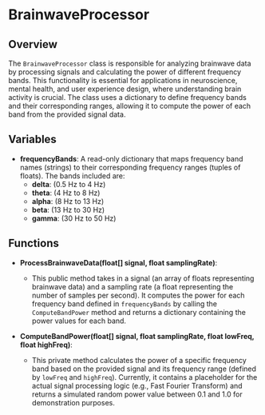 # BrainwaveProcessor

## Overview
The `BrainwaveProcessor` class is responsible for analyzing brainwave data by processing signals and calculating the power of different frequency bands. This functionality is essential for applications in neuroscience, mental health, and user experience design, where understanding brain activity is crucial. The class uses a dictionary to define frequency bands and their corresponding ranges, allowing it to compute the power of each band from the provided signal data.

## Variables

- **frequencyBands**: A read-only dictionary that maps frequency band names (strings) to their corresponding frequency ranges (tuples of floats). The bands included are:
  - **delta**: (0.5 Hz to 4 Hz)
  - **theta**: (4 Hz to 8 Hz)
  - **alpha**: (8 Hz to 13 Hz)
  - **beta**: (13 Hz to 30 Hz)
  - **gamma**: (30 Hz to 50 Hz)

## Functions

- **ProcessBrainwaveData(float[] signal, float samplingRate)**: 
  - This public method takes in a signal (an array of floats representing brainwave data) and a sampling rate (a float representing the number of samples per second). It computes the power for each frequency band defined in `frequencyBands` by calling the `ComputeBandPower` method and returns a dictionary containing the power values for each band.

- **ComputeBandPower(float[] signal, float samplingRate, float lowFreq, float highFreq)**: 
  - This private method calculates the power of a specific frequency band based on the provided signal and its frequency range (defined by `lowFreq` and `highFreq`). Currently, it contains a placeholder for the actual signal processing logic (e.g., Fast Fourier Transform) and returns a simulated random power value between 0.1 and 1.0 for demonstration purposes.